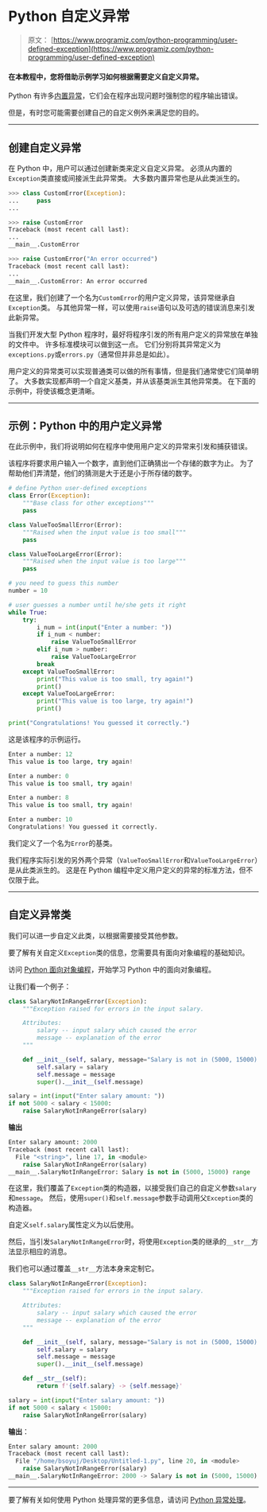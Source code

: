 # Python 自定义异常

> 原文： [https://www.programiz.com/python-programming/user-defined-exception](https://www.programiz.com/python-programming/user-defined-exception)

#### 在本教程中，您将借助示例学习如何根据需要定义自定义异常。

Python 有许多[内置异常](/python-programming/exceptions)，它们会在程序出现问题时强制您的程序输出错误。

但是，有时您可能需要创建自己的自定义例外来满足您的目的。

* * *

## 创建自定义异常

在 Python 中，用户可以通过创建新类来定义自定义异常。 必须从内置的`Exception`类直接或间接派生此异常类。 大多数内置异常也是从此类派生的。

```py
>>> class CustomError(Exception):
...     pass
...

>>> raise CustomError
Traceback (most recent call last):
...
__main__.CustomError

>>> raise CustomError("An error occurred")
Traceback (most recent call last):
...
__main__.CustomError: An error occurred
```

在这里，我们创建了一个名为`CustomError`的用户定义异常，该异常继承自`Exception`类。 与其他异常一样，可以使用`raise`语句以及可选的错误消息来引发此新异常。

当我们开发大型 Python 程序时，最好将程序引发的所有用户定义的异常放在单独的文件中。 许多标准模块可以做到这一点。 它们分别将其异常定义为`exceptions.py`或`errors.py`（通常但并非总是如此）。

用户定义的异常类可以实现普通类可以做的所有事情，但是我们通常使它们简单明了。 大多数实现都声明一个自定义基类，并从该基类派生其他异常类。 在下面的示例中，将使该概念更清晰。

* * *

## 示例：Python 中的用户定义异常

在此示例中，我们将说明如何在程序中使用用户定义的异常来引发和捕获错误。

该程序将要求用户输入一个数字，直到他们正确猜出一个存储的数字为止。 为了帮助他们弄清楚，他们的猜测是大于还是小于所存储的数字。

```py
# define Python user-defined exceptions
class Error(Exception):
    """Base class for other exceptions"""
    pass

class ValueTooSmallError(Error):
    """Raised when the input value is too small"""
    pass

class ValueTooLargeError(Error):
    """Raised when the input value is too large"""
    pass

# you need to guess this number
number = 10

# user guesses a number until he/she gets it right
while True:
    try:
        i_num = int(input("Enter a number: "))
        if i_num < number:
            raise ValueTooSmallError
        elif i_num > number:
            raise ValueTooLargeError
        break
    except ValueTooSmallError:
        print("This value is too small, try again!")
        print()
    except ValueTooLargeError:
        print("This value is too large, try again!")
        print()

print("Congratulations! You guessed it correctly.")
```

这是该程序的示例运行。

```py
Enter a number: 12
This value is too large, try again!

Enter a number: 0
This value is too small, try again!

Enter a number: 8
This value is too small, try again!

Enter a number: 10
Congratulations! You guessed it correctly.
```

我们定义了一个名为`Error`的基类。

我们程序实际引发的另外两个异常（`ValueTooSmallError`和`ValueTooLargeError`）是从此类派生的。 这是在 Python 编程中定义用户定义的异常的标准方法，但不仅限于此。

* * *

## 自定义异常类

我们可以进一步自定义此类，以根据需要接受其他参数。

要了解有关自定义`Exception`类的信息，您需要具有面向对象编程的基础知识。

访问 [Python 面向对象编程](/python-programming/object-oriented-programming)，开始学习 Python 中的面向对象编程。

让我们看一个例子：

```py
class SalaryNotInRangeError(Exception):
    """Exception raised for errors in the input salary.

    Attributes:
        salary -- input salary which caused the error
        message -- explanation of the error
    """

    def __init__(self, salary, message="Salary is not in (5000, 15000) range"):
        self.salary = salary
        self.message = message
        super().__init__(self.message)

salary = int(input("Enter salary amount: "))
if not 5000 < salary < 15000:
    raise SalaryNotInRangeError(salary)
```

**输出**

```py
Enter salary amount: 2000
Traceback (most recent call last):
  File "<string>", line 17, in <module>
    raise SalaryNotInRangeError(salary)
__main__.SalaryNotInRangeError: Salary is not in (5000, 15000) range
```

在这里，我们覆盖了`Exception`类的构造器，以接受我们自己的自定义参数`salary`和`message`。 然后，使用`super()`和`self.message`参数手动调用父`Exception`类的构造器。

自定义`self.salary`属性定义为以后使用。

然后，当引发`SalaryNotInRangeError`时，将使用`Exception`类的继承的`__str__`方法显示相应的消息。

我们也可以通过覆盖`__str__`方法本身来定制它。

```py
class SalaryNotInRangeError(Exception):
    """Exception raised for errors in the input salary.

    Attributes:
        salary -- input salary which caused the error
        message -- explanation of the error
    """

    def __init__(self, salary, message="Salary is not in (5000, 15000) range"):
        self.salary = salary
        self.message = message
        super().__init__(self.message)

    def __str__(self):
        return f'{self.salary} -> {self.message}'

salary = int(input("Enter salary amount: "))
if not 5000 < salary < 15000:
    raise SalaryNotInRangeError(salary)
```

**输出**：

```py
Enter salary amount: 2000
Traceback (most recent call last):
  File "/home/bsoyuj/Desktop/Untitled-1.py", line 20, in <module>
    raise SalaryNotInRangeError(salary)
__main__.SalaryNotInRangeError: 2000 -> Salary is not in (5000, 15000) range
```

* * *

要了解有关如何使用 Python 处理异常的更多信息，请访问 [Python 异常处理](/python-programming/exception-handling)。